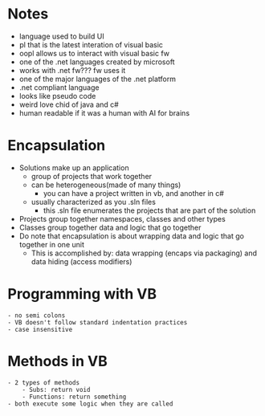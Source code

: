 # Notes

- language used to build UI
- pl that is the latest interation of visual basic
- oopl allows us to interact with visual basic fw
- one of the .net languages created by microsoft
- works with .net fw??? fw uses it
- one of the major languages of the .net platform
- .net compliant language
- looks like pseudo code
- weird love chid of java and c#
- human readable if it was a human with AI for brains


# Encapsulation
- Solutions make up an application
    - group of projects that work together
    - can be heterogeneous(made of many things) 
        - you can have a project written in vb, and another in c#
    - usually characterized as you .sln files
        - this .sln file enumerates the projects that are part of the solution
- Projects group together namespaces, classes and other types
- Classes group together data and logic that go together
- Do note that encapsulation is about wrapping data and logic that go together in one unit
    - This is accomplished by: data wrapping (encaps via packaging) and data hiding (access modifiers)

# Programming with VB
    - no semi colons
    - VB doesn't follow standard indentation practices 
    - case insensitive
# Methods in VB
    - 2 types of methods 
        - Subs: return void
        - Functions: return something
    - both execute some logic when they are called
